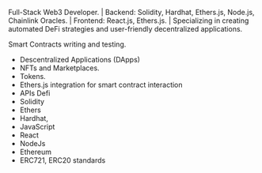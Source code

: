 Full-Stack Web3 Developer. | Backend: Solidity, Hardhat, Ethers.js, Node.js, Chainlink Oracles. | Frontend: React.js, Ethers.js. | Specializing in creating automated DeFi strategies and user-friendly decentralized applications.


Smart Contracts writing and testing.
- Descentralized Applications (DApps)
- NFTs and Marketplaces.
- Tokens.
- Ethers.js integration for smart contract interaction
- APIs
  Defi
- Solidity
- Ethers
- Hardhat,
- JavaScript
- React
- NodeJs
- Ethereum
- ERC721, ERC20 standards
